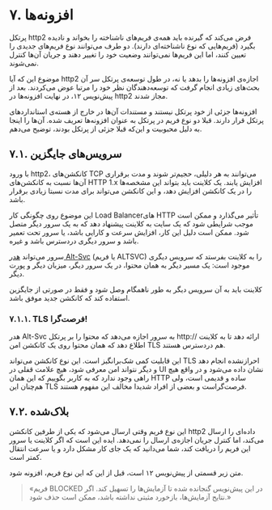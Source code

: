 # ۷. افزونه‌ها

پرتکل http2 فرض می‌کند که گیرنده باید همه‌ی فریم‌های ناشناخته را بخواند و نادیده بگیرد (فریم‌هایی که نوع ناشناخته‌ای دارند). دو طرف می‌توانند نوع فریم‌های جدیدی را تعیین کنند، اما این فریم‌ها نمی‌توانند وضعیت خود را تغییر دهند و جریان آن‌ها کنترل نمی‌شوند.

موضوع این که آیا http2 اجازه‌ی افزونه‌ها را بدهد یا نه، در طول توسعه‌ی پرتکل سر آن بحث‌های زیادی انجام گرفت که توسعه‌دهندگان نظر خود را مرتبا عوض می‌کردند. بعد از پیش‌نویس ۱۲، در نهایت افزونه‌ها در http2 مجاز شدند.

افزونه‌ها جزئی از خود پرتکل نیستند و مستندات آن‌ها در خارج از هسته‌ی استانداردهای پرتکل قرار دارند. قبلا دو نوع فریم در پرتکل به عنوان افزونه‌ها تعریف شده. آن‌ها را اینجا به دلیل محبوبیت و این‌که قبلا جزئی از پرتکل بودند، توضیح می‌دهم.

## ۷.۱. سرویس‌های جایگزین

با ورود http2، کانکشن‌های TCP می‌توانند به هر دلیلی، حجیم‌تر شوند و مدت برقراری آن‌ها نسبت به کانکشن‌های HTTP 1.x افزایش یابند. یک کلاینت باید بتواند این مشخصه‌ها را در یک کانکشن افزایش دهد، و این کانکشن می‌تواند برای مدت نسبتا زیادی برقرار باشد.

این موضوع روی چگونگی کار Load Balancerهای HTTP تأثیر می‌گذارد و ممکن است موجب شرایطی شود که یک سایت به کلاینت پیشنهاد دهد که به یک سرور دیگر متصل شود. ممکن است دلیل این کار، افزایش سرعت و کارایی باشد، یا سرور تحت تعمیر باشد و سرور دیگری در‌دسترس باشد و غیره.

سرور می‌تواند [هدر Alt-Svc](https://tools.ietf.org/html/draft-ietf-httpbis-alt-svc-10) (یا فریم ALTSVC) را به کلاینت بفرستد که سرویس دیگری موجود است: یک مسیر دیگر به همان محتوا، در یک سرور دیگر، میزبان دیگر و پورت دیگر.

کلاینت باید به آن سرویس دیگر به طور ناهمگام وصل شود و فقط در صورتی از جایگزین استفاده کند که کانکشن جدید موفق باشد.

### ۷.۱.۱. TLS فرصت‌گرا!

هدر Alt-Svc به سرور اجازه می‌دهد که محتوا را بر پرتکل http:// ارائه دهد تا به کلاینت اطلاع دهد که همان محتوا روی یک کانکشن امن TLS هم دردسترس هستند.

این قابلیت کمی شک‌بر‌انگیز است. این نوع کانکشن می‌تواند TLS احرازنشده انجام دهد و دیگر نتواند امن معرفی شود، هیچ علامت قفلی در UI نشان داده می‌شود و در واقع هیچ راهی وجود ندارد که به کاربر بگوییم که این همان HTTP ساده و قدیمی است، ولی هم‌چنان این TLS فرصت‌گراست و بعضی از افراد شدیدا مخالف این مفهوم هستند.

## ۷.۲. بلاک‌شده

این نوع فریم وقتی ارسال می‌شود که یکی از طرفین کانکشن http2 داده‌ای را ارسال می‌کند، اما کنترل جریان اجازه‌ی ارسال را نمی‌دهد. ایده این است که اگر کلاینت یا سرور این فریم را دریافت کند، شما می‌دانید که یک جای کار مشکل دارد و یا سرعت انتقال کمتر است.

متن زیر قسمتی از پیش‌نویس ۱۲ است، قبل از این که این نوع فریم، افزونه شود.

> «فریم BLOCKED در این پیش‌نویس گنجانده شده تا آزمایش‌ها را تسهیل کند. اگر نتایج آزمایش‌ها، بازخورد مثبتی نداشته باشد، ممکن است حذف شود.»
